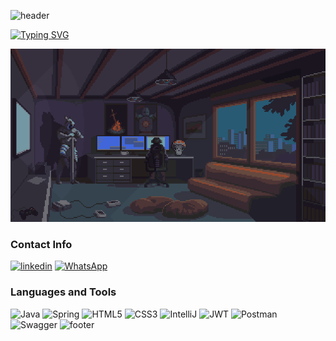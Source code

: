 ![header](https://capsule-render.vercel.app/api?type=waving&color=957116FF&height=150)

[![Typing SVG](https://readme-typing-svg.herokuapp.com?font=Bai+Jamjuree&duration=4000&pause=100&color=957116&center=true&vCenter=true&width=300&lines=Welcome+to+my+Github)](https://git.io/typing-svg)

![](https://github.com/Gust4ngl/Gust4ngl/blob/master/room.gif)

### Contact Info
[![linkedin](https://img.shields.io/badge/linkedin-0A66C2?style=for-the-badge&logo=linkedin&logoColor=white)](https://www.linkedin.com/in/gustavo-angeli-143726223)
[![WhatsApp](https://img.shields.io/badge/WhatsApp-25D366?style=for-the-badge&logo=whatsapp&logoColor=white)](https://wa.me/5551986588535)

### Languages and Tools

![Java](https://img.shields.io/badge/OpenJDK-ED8B00?style=for-the-badge&logo=openjdk&logoColor=white)
![Spring](https://img.shields.io/badge/spring-%236DB33F.svg?style=for-the-badge&logo=spring&logoColor=white)
![HTML5](https://img.shields.io/badge/html5-%23E34F26.svg?style=for-the-badge&logo=html5&logoColor=white)
![CSS3](https://img.shields.io/badge/css3-%231572B6.svg?style=for-the-badge&logo=css3&logoColor=white)
![IntelliJ](https://img.shields.io/badge/IntelliJ_IDEA-000000.svg?style=for-the-badge&logo=intellij-idea&logoColor=white)
![JWT](https://img.shields.io/badge/JWT-000000?style=for-the-badge&logo=JSON%20web%20tokens&logoColor=white)
![Postman](https://img.shields.io/badge/Postman-FF6C37?style=for-the-badge&logo=Postman&logoColor=white)
![Swagger](https://img.shields.io/badge/Swagger-85EA2D?style=for-the-badge&logo=Swagger&logoColor=white)
![footer](https://capsule-render.vercel.app/api?type=waving&color=957116FF&section=footer&reversal=true&height=150)

